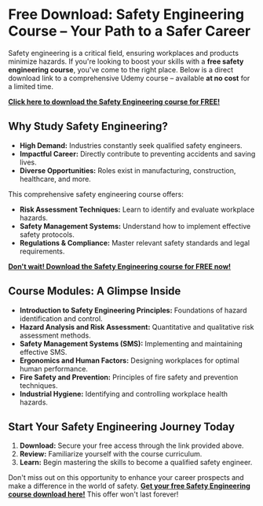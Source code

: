 # Free Download: Safety Engineering Course – Your Path to a Safer Career

Safety engineering is a critical field, ensuring workplaces and products minimize hazards. If you're looking to boost your skills with a **free safety engineering course**, you've come to the right place. Below is a direct download link to a comprehensive Udemy course – available **at no cost** for a limited time.

[**Click here to download the Safety Engineering course for FREE!**](https://udemywork.com/safety-engg-course)

## Why Study Safety Engineering?

*   **High Demand:** Industries constantly seek qualified safety engineers.
*   **Impactful Career:** Directly contribute to preventing accidents and saving lives.
*   **Diverse Opportunities:** Roles exist in manufacturing, construction, healthcare, and more.

This comprehensive safety engineering course offers:

*   **Risk Assessment Techniques:** Learn to identify and evaluate workplace hazards.
*   **Safety Management Systems:** Understand how to implement effective safety protocols.
*   **Regulations & Compliance:** Master relevant safety standards and legal requirements.

[**Don't wait! Download the Safety Engineering course for FREE now!**](https://udemywork.com/safety-engg-course)

## Course Modules: A Glimpse Inside

*   **Introduction to Safety Engineering Principles:** Foundations of hazard identification and control.
*   **Hazard Analysis and Risk Assessment:** Quantitative and qualitative risk assessment methods.
*   **Safety Management Systems (SMS):** Implementing and maintaining effective SMS.
*   **Ergonomics and Human Factors:** Designing workplaces for optimal human performance.
*   **Fire Safety and Prevention:** Principles of fire safety and prevention techniques.
*   **Industrial Hygiene:** Identifying and controlling workplace health hazards.

## Start Your Safety Engineering Journey Today

1.  **Download:** Secure your free access through the link provided above.
2.  **Review:** Familiarize yourself with the course curriculum.
3.  **Learn:** Begin mastering the skills to become a qualified safety engineer.

Don't miss out on this opportunity to enhance your career prospects and make a difference in the world of safety. [**Get your free Safety Engineering course download here!**](https://udemywork.com/safety-engg-course) This offer won't last forever!

